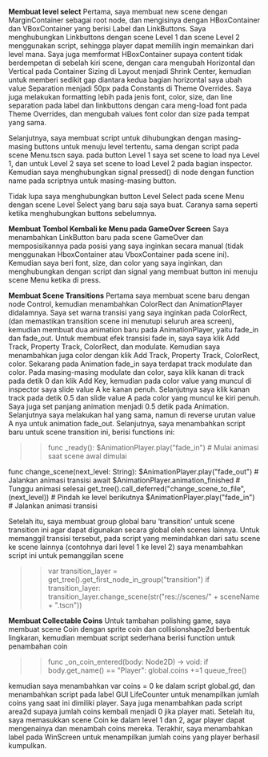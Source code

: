 **Membuat level select**
Pertama, saya membuat new scene dengan MarginContainer sebagai root node, dan mengisinya dengan HBoxContainer dan VBoxContainer yang berisi Label dan LinkButtons. Saya menghubungkan Linkbuttons dengan scene Level 1 dan scene Level 2 menggunakan script, sehingga player dapat memilih ingin memainkan dari level mana. Saya juga memformat HBoxContainer supaya content tidak berdempetan di sebelah kiri scene, dengan cara mengubah Horizontal dan Vertical pada Container Sizing di Layout menjadi Shrink Center, kemudian untuk memberi sedikit gap diantara kedua bagian horizontal saya ubah value Separation menjadi 50px pada Constants di Theme Overrides. Saya juga melakukan formatting lebih pada jenis font, color, size, dan line separation pada label dan linkbuttons dengan cara meng-load font pada Theme Overrides, dan mengubah values font color dan size pada tempat yang sama.

Selanjutnya, saya membuat script untuk dihubungkan dengan masing-masing buttons untuk menuju level tertentu, sama dengan script pada scene Menu.tscn saya. pada button Level 1 saya set scene to load nya Level 1, dan untuk Level 2 saya set scene to load Level 2 pada bagian inspector. Kemudian saya menghubungkan signal pressed() di node dengan function name pada scriptnya untuk masing-masing button.

Tidak lupa saya menghubungkan button Level Select pada scene Menu dengan scene Level Select yang baru saja saya buat. Caranya sama seperti ketika menghubungkan buttons sebelumnya.

**Membuat Tombol Kembali ke Menu pada GameOver Screen**
Saya menambahkan LinkButton baru pada scene GameOver dan memposisikannya pada posisi yang saya inginkan secara manual (tidak menggunakan HboxContainer atau VboxContainer pada scene ini). Kemudian saya beri font, size, dan color yang saya inginkan, dan menghubungkan dengan script dan signal yang membuat button ini menuju scene Menu ketika di press.

**Membuat Scene Transitions**
Pertama saya membuat scene baru dengan node Control, kemudian menambahkan ColorRect dan AnimationPlayer didalamnya. Saya set warna transisi yang saya inginkan pada ColorRect, (dan memastikan transition scene ini menutupi seluruh area screen), kemudian membuat dua animation baru pada AnimationPlayer, yaitu fade_in dan fade_out. Untuk membuat efek transisi fade in, saya saya klik Add Track, Property Track, ColorRect, dan modulate. Kemudian saya menambahkan juga color dengan klik Add Track, Property Track, ColorRect, color. Sekarang pada Animation fade_in saya terdapat track modulate dan color. Pada masing-masing modulate dan color, saya klik kanan di track pada detik 0 dan klik Add Key, kemudian pada color value yang muncul di inspector saya slide value A ke kanan penuh. Selanjutnya saya klik kanan track pada detik 0.5 dan slide value A pada color yang muncul ke kiri penuh. Saya juga set panjang animation menjadi 0.5 detik pada Animation. Selanjutnya saya melakukan hal yang sama, namun di reverse urutan value A nya untuk animation fade_out.
Selanjutnya, saya menambahkan script baru untuk scene transition ini, berisi functions ini:
>>func _ready():
	$AnimationPlayer.play("fade_in")  # Mulai animasi saat scene awal dimulai

func change_scene(next_level: String):
	$AnimationPlayer.play("fade_out")  # Jalankan animasi transisi
	await $AnimationPlayer.animation_finished  # Tunggu animasi selesai
	get_tree().call_deferred("change_scene_to_file",(next_level))  # Pindah ke level berikutnya
	$AnimationPlayer.play("fade_in")  # Jalankan animasi transisi

Setelah itu, saya membuat group global baru ‘transition’ untuk scene transition ini agar dapat digunakan secara global oleh scenes lainnya. Untuk memanggil transisi tersebut, pada script yang memindahkan dari satu scene ke scene lainnya (contohnya dari level 1 ke level 2) saya menambahkan script ini untuk pemanggilan scene 
>>var transition_layer = get_tree().get_first_node_in_group("transition")
			if transition_layer:
				transition_layer.change_scene(str("res://scenes/" + sceneName + ".tscn"))

**Membuat Collectable Coins**
Untuk tambahan polishing game, saya membuat scene Coin dengan sprite coin dan collisionshape2d berbentuk lingkaran, kemudian membuat script sederhana berisi function untuk penambahan coin
>>func _on_coin_entered(body: Node2D) -> void:
	if body.get_name() == "Player":
		global.coins +=1
		queue_free()

kemudian saya menambahkan var coins = 0 ke dalam script global.gd, dan menambahkan script pada label GUI LifeCounter untuk menampilkan jumlah coins yang saat ini dimiliki player. Saya juga menambahkan pada script area2d supaya jumlah coins kembali menjadi 0 jika player mati. Setelah itu, saya memasukkan scene Coin ke dalam level 1 dan 2, agar player dapat mengenainya dan menambah coins mereka. Terakhir, saya menambahkan label pada WinScreen untuk menampilkan jumlah coins yang player berhasil kumpulkan.

